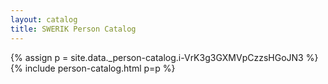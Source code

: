```yaml
---
layout: catalog
title: SWERIK Person Catalog
---
```

{% assign p = site.data._person-catalog.i-VrK3g3GXMVpCzzsHGoJN3 %}
{% include person-catalog.html p=p %}

